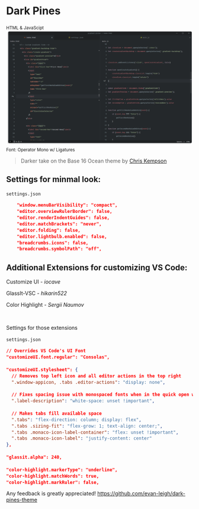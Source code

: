# Dark Pines

<small>HTML & JavaScipt</small>
![Preview](imgs/preview.png)
<small>Font: Operator Mono w/ Ligatures</small>

> Darker take on the Base 16 Ocean theme by [Chris Kempson](https://github.com/chriskempson)

## Settings for minmal look:

`settings.json`

```json
    "window.menuBarVisibility": "compact",
    "editor.overviewRulerBorder": false,
    "editor.renderIndentGuides": false,
    "editor.matchBrackets": "never",
    "editor.folding": false,
    "editor.lightbulb.enabled": false,
    "breadcrumbs.icons": false,
    "breadcrumbs.symbolPath": "off",
```

## Additional Extensions for customizing VS Code:

Customize UI - _iocave_

GlassIt-VSC - _hikarin522_

Color Highlight - _Sergii Naumov_

<br />

Settings for those extensions

`settings.json`

```json
// Overrides VS Code's UI Font
"customizeUI.font.regular": "Consolas",

"customizeUI.stylesheet": {
  // Removes top left icon and all editor actions in the top right
  ".window-appicon, .tabs .editor-actions": "display: none",

  // Fixes spacing issue with monospaced fonts when in the quick open widget
  ".label-description": "white-space: unset !important",

  // Makes tabs fill available space
  ".tabs": "flex-direction: column; display: flex",
  ".tabs .sizing-fit": "flex-grow: 1; text-align: center;",
  ".tabs .monaco-icon-label-container": "flex: unset !important",
  ".tabs .monaco-icon-label": "justify-content: center"
},

"glassit.alpha": 240,

"color-highlight.markerType": "underline",
"color-highlight.matchWords": true,
"color-highlight.markRuler": false,
```

Any feedback is greatly appreciated! https://github.com/evan-leigh/dark-pines-theme
